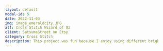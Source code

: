 ```yaml
---
layout: default
modal-id: 5
date: 2022-11-03
img: image_emeraldcity.JPG
alt: Cross Stitch Wizard of Oz
client: SatsumaStreet on Etsy
category: Cross Stitch
description: This project was fun because I enjoy using different bright colors. I did mess up while stitching the rainbow and had to pull out half of it so that it met the horizon at the correct place. Pattern credit goes to <a href="https://www.etsy.com/shop/SatsumaStreet/">SatsumaStreet on Etsy</a>.
---
```

